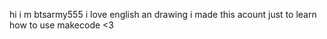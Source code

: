 hi i m btsarmy555
i love english an drawing
i made this acount just to learn how to use makecode <3
